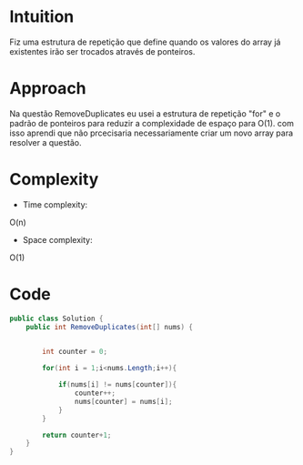 # Intuition
<!-- Describe your first thoughts on how to solve this problem. -->
Fiz uma estrutura de repetição que define quando os valores do array já existentes irão ser trocados através de ponteiros.

# Approach
<!-- Describe your approach to solving the problem. -->
Na questão RemoveDuplicates eu usei a estrutura de repetição "for" e o padrão de ponteiros para reduzir a complexidade de espaço para O(1). com isso aprendi que não prcecisaria necessariamente criar um novo array para resolver a questão.

# Complexity
- Time complexity:
<!-- Add your time complexity here, e.g. $$O(n)$$ -->
O(n)

- Space complexity:
<!-- Add your space complexity here, e.g. $$O(n)$$ -->
O(1)

# Code
```csharp []
public class Solution {
    public int RemoveDuplicates(int[] nums) {
        

        int counter = 0;

        for(int i = 1;i<nums.Length;i++){

            if(nums[i] != nums[counter]){
                counter++;
                nums[counter] = nums[i];
            }
        }

        return counter+1;
    }
}
```
